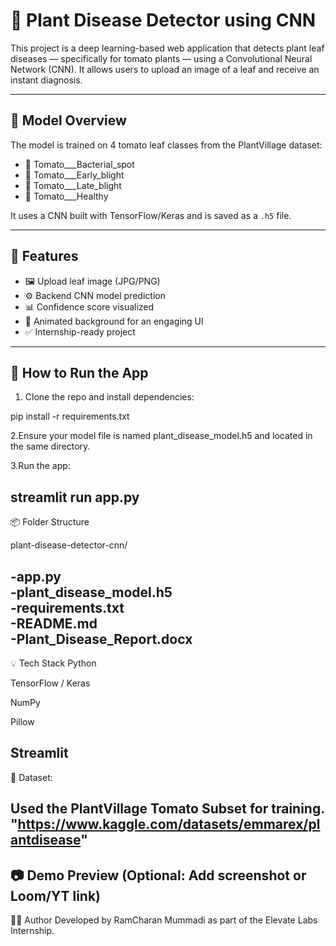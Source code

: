 # 🌿 Plant Disease Detector using CNN

This project is a deep learning-based web application that detects plant leaf diseases — specifically for tomato plants — using a Convolutional Neural Network (CNN). It allows users to upload an image of a leaf and receive an instant diagnosis.

---

## 🧠 Model Overview

The model is trained on 4 tomato leaf classes from the PlantVillage dataset:
- 🍅 Tomato___Bacterial_spot
- 🍅 Tomato___Early_blight
- 🍅 Tomato___Late_blight
- 🌿 Tomato___Healthy

It uses a CNN built with TensorFlow/Keras and is saved as a `.h5` file.

---

## 🎯 Features

- 🖼 Upload leaf image (JPG/PNG)
- ⚙️ Backend CNN model prediction
- 📊 Confidence score visualized
- 🎨 Animated background for an engaging UI
- ✅ Internship-ready project

---

## 🚀 How to Run the App

1. Clone the repo and install dependencies:

pip install -r requirements.txt

2.Ensure your model file is named plant_disease_model.h5 and located in the same directory.

3.Run the app:

streamlit run app.py
---
📦 Folder Structure

 plant-disease-detector-cnn/

 -app.py                    
 -plant_disease_model.h5   
 -requirements.txt          
 -README.md                 
 -Plant_Disease_Report.docx 
---
💡 Tech Stack
Python

TensorFlow / Keras

NumPy

Pillow

Streamlit
---
📌 Dataset:

 Used the PlantVillage Tomato Subset for training.
   "https://www.kaggle.com/datasets/emmarex/plantdisease"
---
📷 Demo Preview
(Optional: Add screenshot or Loom/YT link)
---
👨‍💻 Author
Developed by RamCharan Mummadi as part of the Elevate Labs Internship.

